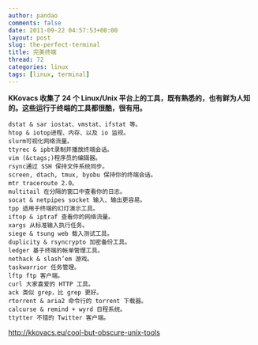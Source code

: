 ```yaml
---
author: pandao
comments: false
date: 2011-09-22 04:57:53+00:00
layout: post
slug: the-perfect-terminal
title: 完美终端
thread: 72
categories: linux
tags: [linux, terminal]
---
```


**KKovacs 收集了 24 个 Linux/Unix 平台上的工具，既有熟悉的，也有鲜为人知的。这些运行于终端的工具都很酷，很有用。**

	dstat & sar iostat、vmstat、ifstat 等。
	htop & iotop进程、内存、以及 io 监视。
	slurm可视化网络流量。
	ttyrec & ipbt录制并播放终端会话。
	vim (&ctags;)程序员的编辑器。
	rsync通过 SSH 保持文件系统同步。
	screen, dtach, tmux, byobu 保持你的终端会话。
	mtr traceroute 2.0。
	multitail 在分隔的窗口中查看你的日志。
	socat & netpipes socket 输入、输出更容易。
	tpp 适用于终端的幻灯演示工具。
	iftop & iptraf 查看你的网络流量。
	xargs 从标准输入执行任务。
	siege & tsung web 载入测试工具。
	duplicity & rsyncrypto 加密备份工具。
	ledger 基于终端的帐单管理工具。
	nethack & slash’em 游戏。
	taskwarrior 任务管理。
	lftp ftp 客户端。
	curl 大家喜爱的 HTTP 工具。
	ack 类似 grep，比 grep 更好。
	rtorrent & aria2 命令行的 torrent 下载器。
	calcurse & remind + wyrd 日程系统。
	ttytter 不错的 Twitter 客户端。
	
http://kkovacs.eu/cool-but-obscure-unix-tools
